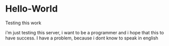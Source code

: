 # Hello-World
Testing this work

i'm just testing this server, i want to be a programmer and i hope that this to have success. I have a problem, because i dont know to speak in english 
